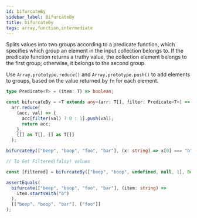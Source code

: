 ```yaml
---
id: bifurcateBy
sidebar_label: BifurcateBy
title: bifurcateBy
tags: array,function,intermediate
---
```


Splits values into two groups according to a predicate function, which specifies which group an element in the input collection belongs to. If the predicate function returns a truthy value, the collection element belongs to the first group; otherwise, it belongs to the second group.

Use `Array.prototype.reduce()` and `Array.prototype.push()` to add elements to groups, based on the value returned by `fn` for each element.

```ts
type Predicate<T> = (item: T) => boolean;

const bifurcateBy = <T extends any>(arr: T[], filter: Predicate<T>) =>
  arr.reduce(
    (acc, val) => {
      acc[filter(val) ? 0 : 1].push(val);
      return acc;
    },
    [[] as T[], [] as T[]]
  );
```

```ts
bifurcateBy(["beep", "boop", "foo", "bar"], (x: string) => x[0] === "b"); // [ ['beep', 'boop', 'bar'], ['foo'] ]

// To Get Filtered(falsy) values

const [filtered] = bifurcateBy(["beep", "boop", undefined, null, 1], Boolean); // filtered == ["beep", "boop", 1]

assertEquals(
  bifurcate(["beep", "boop", "foo", "bar"], (item: string) =>
    item.startsWith("b")
  ),
  [["beep", "boop", "bar"], ["foo"]]
);
```

